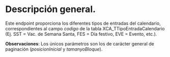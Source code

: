 # Descripción general.

Este endpoint proporciona los diferentes tipos de entradas del calendario, correspondientes al campo _codigo_ de la tabla XCA_TTipoEntradaCalendario (Ej. SST = Vac. de Semana Santa, FES = Día festivo, EVE = Evento, etc.).

**Observaciones**:
Los únicos parámetros son los de carácter general de paginación (*posicionInicial* y *tamanyoBloque*).
